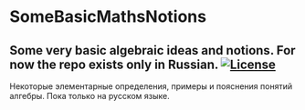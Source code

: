 # SomeBasicMathsNotions
Some very basic algebraic ideas and notions. For now the repo exists only in Russian. [![License](https://img.shields.io/github/license/mashape/apistatus.svg?maxAge=2592000)](https://opensource.org/licenses/MIT)
----
Некоторые элементарные определения, примеры и пояснения понятий алгебры. Пока только на русском языке.
